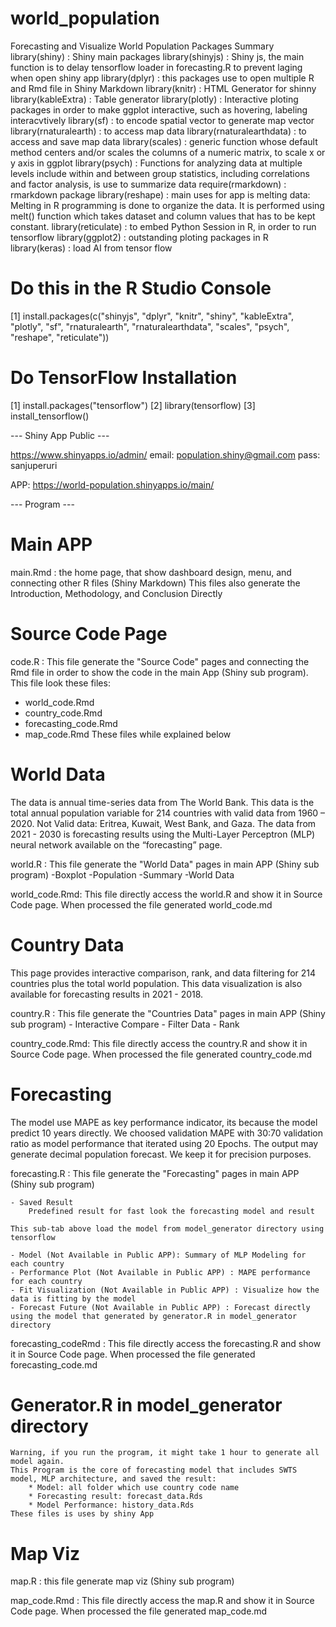 # world_population

Forecasting and Visualize World Population
Packages Summary
library(shiny) 			: Shiny main packages
library(shinyjs) 			: Shiny js, the main function is to delay tensorflow loader in forecasting.R to prevent laging when open shiny app
library(dplyr) 			: this packages use to open multiple R and Rmd file in Shiny Markdown
library(knitr) 			: HTML Generator for shinny
library(kableExtra) 		: Table generator
library(plotly)			: Interactive ploting packages in order to make ggplot interactive, such as hovering, labeling interacvtively
library(sf)				: to encode spatial vector to generate map vector
library(rnaturalearth) 		: to access map data
library(rnaturalearthdata) 	: to access and save map data
library(scales) 			: generic function whose default method centers and/or scales the columns of a numeric matrix, to scale x or y axis in ggplot
library(psych) 			: Functions for analyzing data at multiple levels include within and between group statistics, including correlations and factor analysis, is use to summarize data
require(rmarkdown)		: rmarkdown package
library(reshape) 			: main uses for app is melting data: Melting in R programming is done to organize the data. It is performed using melt() function which takes dataset and column values that has to be kept constant. 
library(reticulate)		: to embed Python Session in R, in order to run tensorflow
library(ggplot2)			: outstanding ploting packages in R
library(keras)			: load AI from tensor flow


# Do this in the R Studio Console
[1] install.packages(c("shinyjs", "dplyr", "knitr", "shiny", "kableExtra", "plotly", "sf", "rnaturalearth", "rnaturalearthdata", "scales", "psych", "reshape", "reticulate"))

# Do TensorFlow Installation
[1] install.packages("tensorflow")
[2] library(tensorflow)
[3] install_tensorflow()


--- Shiny App Public ---

https://www.shinyapps.io/admin/
email: population.shiny@gmail.com
pass: sanjuperuri

APP: https://world-population.shinyapps.io/main/

--- Program ---

# Main APP
main.Rmd : the home page, that show dashboard design, menu, and connecting other R files (Shiny Markdown)
	This files also generate the Introduction, Methodology, and Conclusion Directly

# Source Code Page
code.R : This file generate the "Source Code" pages and connecting the Rmd file in order to show the code in the main App (Shiny sub program). This file look these files:
 - world_code.Rmd
 - country_code.Rmd
 - forecasting_code.Rmd
 - map_code.Rmd
These files while explained below

# World Data
The data is annual time-series data from The World Bank. This data is the total annual population variable for 214 countries with valid data from 1960 – 2020. Not Valid data: Eritrea, Kuwait, West Bank, and Gaza. The data from 2021 - 2030 is forecasting results using the Multi-Layer Perceptron (MLP) neural network available on the “forecasting” page.

world.R : This file generate the "World Data" pages in main APP (Shiny sub program)
	-Boxplot
	-Population 
	-Summary
	-World Data

world_code.Rmd: This file directly access the world.R and show it in Source Code page. When processed the file generated world_code.md

# Country Data
This page provides interactive comparison, rank, and data filtering for 214 countries plus the total world population. This data visualization is also available for forecasting results in 2021 - 2018.

country.R : This file generate the "Countries Data" pages in main APP (Shiny sub program)
	- Interactive Compare
	- Filter Data
	- Rank

country_code.Rmd: This file directly access the country.R and show it in Source Code page. When processed the file generated country_code.md

# Forecasting
The model use MAPE as key performance indicator, its because the model predict 10 years directly. We choosed validation MAPE with 30:70 validation ratio as model performance that iterated using 20 Epochs. The output may generate decimal population forecast. We keep it for precision purposes.

forecasting.R : This file generate the "Forecasting" pages in main APP (Shiny sub program)
			
	- Saved Result
		Predefined result for fast look the forecasting model and result
	
	This sub-tab above load the model from model_generator directory using tensorflow

	- Model (Not Available in Public APP): Summary of MLP Modeling for each country
	- Performance Plot (Not Available in Public APP) : MAPE performance for each country
	- Fit Visualization (Not Available in Public APP) : Visualize how the data is fitting by the model
	- Forecast Future (Not Available in Public APP) : Forecast directly using the model that generated by generator.R in model_generator directory

forecasting_codeRmd : This file directly access the forecasting.R and show it in Source Code page. When processed the file generated forecasting_code.md


# Generator.R in model_generator directory
	Warning, if you run the program, it might take 1 hour to generate all model again.
	This Program is the core of forecasting model that includes SWTS model, MLP architecture, and saved the result:
		* Model: all folder which use country code name
		* Forecasting result: forecast_data.Rds
		* Model Performance: history_data.Rds
	These files is uses by shiny App

# Map Viz
map.R : this file generate map viz (Shiny sub program)

map_code.Rmd : This file directly access the map.R and show it in Source Code page. When processed the file generated map_code.md
